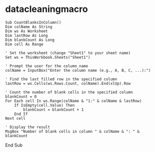 # datacleaningmacro
    Sub CountBlanksInColumn()
    Dim colName As String
    Dim ws As Worksheet
    Dim lastRow As Long
    Dim blankCount As Long
    Dim cell As Range

    ' Set the worksheet (change "Sheet1" to your sheet name)
    Set ws = ThisWorkbook.Sheets("Sheet1")
    
    ' Prompt the user for the column name
    colName = InputBox("Enter the column name (e.g., A, B, C, ...):")

    ' Find the last filled row in the specified column
    lastRow = ws.Cells(ws.Rows.Count, colName).End(xlUp).Row
    
    ' Count the number of blank cells in the specified column
    blankCount = 0
    For Each cell In ws.Range(colName & "1:" & colName & lastRow)
        If IsEmpty(cell.Value) Then
            blankCount = blankCount + 1
        End If
    Next cell

    ' Display the result
    MsgBox "Number of blank cells in column " & colName & ": " & blankCount
End Sub

